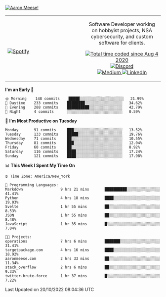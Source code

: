 [![Aaron Meese!](https://user-images.githubusercontent.com/17814535/88975338-a2aabf00-d27f-11ea-963f-8a19608716b4.png)](https://github.com/ajmeese7/readme-ascii "README ASCII")

<!-- Modified from project here: https://github.com/novatorem/novatorem -->
<table width="100%">
  <tr>
  <td width="50%">

&nbsp; <br> [![Spotify](https://ajmeese7.vercel.app/api/spotify)](https://open.spotify.com/user/ajmeese)

  </td>
  <td width="50%">
    <p align="center">
    Software Developer working on hobbyist projects, NSA cybersecurity, and custom software for clients.
    </p>
    <p align="center">
      <a href="https://wakatime.com/@f726891d-3b02-46cd-9b60-e8c59f9e2b14">
        <img src="https://wakatime.com/badge/user/f726891d-3b02-46cd-9b60-e8c59f9e2b14.svg" alt="Total time coded since Aug 4 2020" title="WakaTime" />
      </a>
      <a href="http://link.aaronmeese.com/discord">
        <img src="https://img.shields.io/badge/discord-ajmeese7%234835-369?style=flat-square&logo=discord&logoColor=white&color=purple" alt="Discord" title="Discord">
      </a>
      <br />
      <a href="https://link.aaronmeese.com/medium">
        <img src="https://img.shields.io/badge/medium-ajmeese7-1DB954?style=flat-square&logo=medium&logoColor=white" alt="Medium" title="Medium">
      </a>
      <a href="https://link.aaronmeese.com/linkedin">
        <img src="https://img.shields.io/badge/linkedIn-aaronmeese-1DB954?style=flat-square&logo=linkedin&logoColor=white&color=blue" alt="LinkedIn" title="LinkedIn">
      </a>
    </p>
  </td>

</table>

[//]: <> (The `&nbsp;` is to have Aphelion take up more space)

<!--START_SECTION:waka-->
**I'm an Early 🐤** 

```text
🌞 Morning    148 commits    █████░░░░░░░░░░░░░░░░░░░░   21.99% 
🌆 Daytime    233 commits    ████████░░░░░░░░░░░░░░░░░   34.62% 
🌃 Evening    288 commits    ██████████░░░░░░░░░░░░░░░   42.79% 
🌙 Night      4 commits      ░░░░░░░░░░░░░░░░░░░░░░░░░   0.59%

```
📅 **I'm Most Productive on Tuesday** 

```text
Monday       91 commits     ███░░░░░░░░░░░░░░░░░░░░░░   13.52% 
Tuesday      133 commits    █████░░░░░░░░░░░░░░░░░░░░   19.76% 
Wednesday    71 commits     ██░░░░░░░░░░░░░░░░░░░░░░░   10.55% 
Thursday     81 commits     ███░░░░░░░░░░░░░░░░░░░░░░   12.04% 
Friday       60 commits     ██░░░░░░░░░░░░░░░░░░░░░░░   8.92% 
Saturday     116 commits    ████░░░░░░░░░░░░░░░░░░░░░   17.24% 
Sunday       121 commits    ████░░░░░░░░░░░░░░░░░░░░░   17.98%

```


📊 **This Week I Spent My Time On** 

```text
⌚︎ Time Zone: America/New_York

💬 Programming Languages: 
Markdown                 9 hrs 21 mins       ██████████░░░░░░░░░░░░░░░   41.41% 
Python                   4 hrs 18 mins       ████░░░░░░░░░░░░░░░░░░░░░   19.03% 
Svelte                   1 hr 55 mins        ██░░░░░░░░░░░░░░░░░░░░░░░   8.53% 
JSON                     1 hr 55 mins        ██░░░░░░░░░░░░░░░░░░░░░░░   8.48% 
JavaScript               1 hr 35 mins        █░░░░░░░░░░░░░░░░░░░░░░░░   7.04%

🐱‍💻 Projects: 
operations               7 hrs 6 mins        ███████░░░░░░░░░░░░░░░░░░   31.41% 
targetpackage.com        4 hrs 16 mins       ████░░░░░░░░░░░░░░░░░░░░░   18.92% 
aaronmeese.com           2 hrs 33 mins       ██░░░░░░░░░░░░░░░░░░░░░░░   11.34% 
stack_overflow           2 hrs 6 mins        ██░░░░░░░░░░░░░░░░░░░░░░░   9.33% 
twitter-brute-force      1 hr 37 mins        █░░░░░░░░░░░░░░░░░░░░░░░░   7.22%

```


 Last Updated on 20/10/2022 08:04:36 UTC
<!--END_SECTION:waka-->
